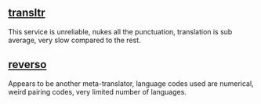 ## [transltr](http://www.transltr.org/)
This service is unreliable, nukes all the punctuation, translation is sub average, very slow compared to the rest.

## [reverso](http://www.reverso.net/)
Appears to be another meta-translator, language codes used are numerical, weird pairing codes, very limited number of languages.
